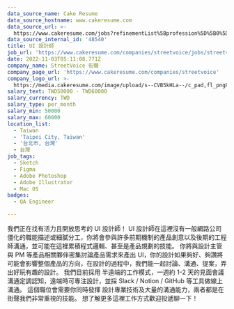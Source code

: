 ```yaml
---
data_source_name: Cake Resume
data_source_hostname: www.cakeresume.com
data_source_url: >-
  https://www.cakeresume.com/jobs?refinementList%5Bprofession%5D%5B0%5D=engineering_qa-engineer&refinementList%5Bsalary_type%5D=per_month&refinementList%5Bsalary_currency%5D=TWD&range%5Bsalary_range%5D%5Bmax%5D=600000
data_source_internal_id: '48540'
title: UI 設計師
job_url: 'https://www.cakeresume.com/companies/streetvoice/jobs/streetvoice-ui-designer'
date: 2022-11-03T05:11:08.771Z
company_name: StreetVoice 街聲
company_page_url: 'https://www.cakeresume.com/companies/streetvoice'
company_logo_url: >-
  https://media.cakeresume.com/image/upload/s--CVB5kHLa--/c_pad,fl_png8,h_200,w_200/v1570079491/usk1morkgo3c5dgqbtnq.png
salary_text: TWD50000 - TWD60000
salary_currency: TWD
salary_type: per_month
salary_min: 50000
salary_max: 60000
location_list:
  - Taiwan
  - 'Taipei City, Taiwan'
  - '台北市, 台灣'
  - 台灣
job_tags:
  - Sketch
  - Figma
  - Adobe Photoshop
  - Adobe Illustrator
  - Mac OS
badges:
  - QA Engineer

---
```


我們正在找有活力且開放思考的 UI 設計師！ UI 設計師在這裡沒有一般網路公司僵化的職能描述或細膩分工，你將會參與許多前期機制的產品創意以及後期的工程師溝通，並可能在這裡累積程式邏輯、甚至是產品規劃的技能。 你將與設計主管與 PM 等產品相關夥伴密集討論產品需求來產出 UI，你的設計如果夠好、夠讚將可能會影響整個產品的方向，在設計的過程中，我們能一起討論、溝通、提案，弄出好玩有趣的設計。 我們目前採用 半遠端的工作模式，一週約 1-2 天的見面會議溝通定調認知，遠端時可專注設計，並採 Slack / Notion / GitHub 等工具做線上溝通。 這個職位會需要你同時發揮 設計專業技術及大量的溝通能力，兩者都是在街聲我們非常重視的技能。 想了解更多這裡工作方式歡迎投遞聊一下！